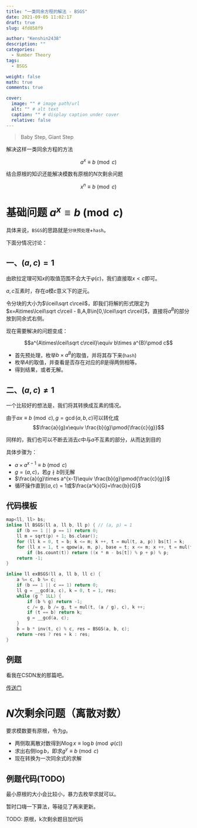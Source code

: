 ```yaml
---
title: "一类同余方程的解法 - BSGS"
date: 2021-09-05 11:02:17
draft: true
slug: 4fd858f9

author: "Kenshin2438"
description: ""
categories:
  - Number Theory
tags:
  - BSGS

weight: false
math: true
comments: true

cover:
  image: "" # image path/url
  alt: "" # alt text
  caption: "" # display caption under cover
  relative: false
---
```


> Baby Step, Giant Step

解决这样一类同余方程的方法

$$a^x \equiv b\pmod c$$

结合原根的知识还能解决模数有原根的$N$次剩余问题

$$x^n \equiv b\pmod c$$

<!-- more -->

# 基础问题 $a^x\equiv b\pmod c$
具体来说，`BSGS`的思路就是`分块预处理`+`hash`。

下面分情况讨论：

## 一、$(a,c)=1$
由欧拉定理可知$x$的取值范围不会大于$\varphi(c)$，我们直接取$x<c$即可。

$a,c$互素时，存在$a$模$c$意义下的逆元。

令分块的大小为$\lceil\sqrt c\rceil$，即我们将解的形式限定为$x=A\times\lceil\sqrt c\rceil - B,A,B\in[0,\lceil\sqrt c\rceil]$，直接将$a^B$的部分放到同余式右侧。

现在需要解决的问题变成：

$$a^{A\times\lceil\sqrt c\rceil}\equiv b\times a^{B}\pmod c$$

+ 首先预处理，枚举$b\times a^B$的取值，并将其存下来(`hash`)
+ 枚举$A$的取值，并查看是否存在对应的$B$是得两侧相等。
+ 得到结果，或者无解。

## 二、$(a,c)\neq 1$
一个比较好的想法是，我们将其转换成互素的情况。

由于$ax\equiv b\pmod c, g=\gcd(a, b, c)$可以转化成
$$\frac{a}{g}x\equiv \frac{b}{g}\pmod{\frac{c}{g}}$$

同样的，我们也可以不断去消去$c$中与$a$不互素的部分，从而达到目的

具体步骤为：

+ $a\times a^{x-1}\equiv b\pmod c$
+ $g=(a,c)$，若$g\nmid b$则无解
+ $\frac{a}{g}\times a^{x-1}\equiv \frac{b}{g}\pmod{\frac{c}{g}}$
+ 循环操作直到$(a,c)=1$或$\frac{a^k}{G}=\frac{b}{G}$

## 代码模板
```cpp
map<ll, ll> bs;
inline ll BSGS(ll a, ll b, ll p) { // (a, p) = 1
	if (b == 1 || p == 1) return 0;
	ll m = sqrt(p) + 1; bs.clear();
	for (ll k = 0, t = b; k <= m; k ++, t = mul(t, a, p)) bs[t] = k;
	for (ll x = 1, t = qpow(a, m, p), base = t; x <= m; x ++, t = mul(t, base, p)) 
		if (bs.count(t)) return ((x * m - bs[t]) % p + p) % p;
	return -1;
}

inline ll exBSGS(ll a, ll b, ll c) {
	a %= c, b %= c;
	if (b == 1 || c == 1) return 0;
	ll g = __gcd(a, c), k = 0, t = 1, res;
	while (g ^ 1LL) {
		if (b % g) return -1;
		c /= g, b /= g, t = mul(t, (a / g), c), k ++;
		if (t == b) return k;
		g = __gcd(a, c);
	}
	b = b * inv(t, c) % c, res = BSGS(a, b, c);
	return ~res ? res + k : res;
}
```

## 例题

看我在CSDN发的那篇吧。

[传送门](https://blog.csdn.net/qq_41743740/article/details/118946068)

# $N$次剩余问题（离散对数）

要求模数要有原根，令为$g$。

+ 两侧取离散对数得到$N\log x\equiv \log b\pmod{\varphi(c)}$
+ 求出右侧$\log b$，即求$g^y\equiv b\pmod c$
+ 现在转换为一次同余式的求解

## 例题代码(TODO)

最小原根的大小会比较小，暴力去枚举求就可以。

暂时口嗨一下算法，等碰见了再来更新。

TODO: 原根，k次剩余题目加代码
